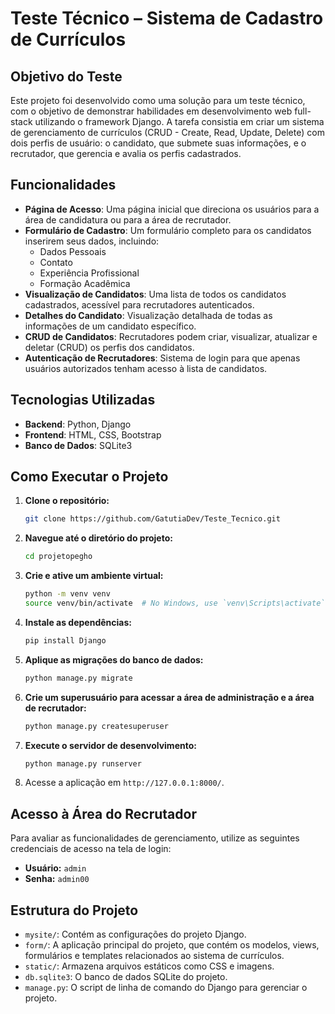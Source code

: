 # Teste Técnico – Sistema de Cadastro de Currículos

## Objetivo do Teste

Este projeto foi desenvolvido como uma solução para um teste técnico, com o objetivo de demonstrar habilidades em desenvolvimento web full-stack utilizando o framework Django. A tarefa consistia em criar um sistema de gerenciamento de currículos (CRUD - Create, Read, Update, Delete) com dois perfis de usuário: o candidato, que submete suas informações, e o recrutador, que gerencia e avalia os perfis cadastrados.

## Funcionalidades

* **Página de Acesso**: Uma página inicial que direciona os usuários para a área de candidatura ou para a área de recrutador.
* **Formulário de Cadastro**: Um formulário completo para os candidatos inserirem seus dados, incluindo:
    * Dados Pessoais
    * Contato
    * Experiência Profissional
    * Formação Acadêmica
* **Visualização de Candidatos**: Uma lista de todos os candidatos cadastrados, acessível para recrutadores autenticados.
* **Detalhes do Candidato**: Visualização detalhada de todas as informações de um candidato específico.
* **CRUD de Candidatos**: Recrutadores podem criar, visualizar, atualizar e deletar (CRUD) os perfis dos candidatos.
* **Autenticação de Recrutadores**: Sistema de login para que apenas usuários autorizados tenham acesso à lista de candidatos.

## Tecnologias Utilizadas

* **Backend**: Python, Django
* **Frontend**: HTML, CSS, Bootstrap
* **Banco de Dados**: SQLite3

## Como Executar o Projeto

1.  **Clone o repositório:**
    ```bash
    git clone https://github.com/GatutiaDev/Teste_Tecnico.git
    ```
2.  **Navegue até o diretório do projeto:**
    ```bash
    cd projetopegho
    ```
3.  **Crie e ative um ambiente virtual:**
    ```bash
    python -m venv venv
    source venv/bin/activate  # No Windows, use `venv\Scripts\activate`
    ```
4.  **Instale as dependências:**
    ```bash
    pip install Django
    ```
5.  **Aplique as migrações do banco de dados:**
    ```bash
    python manage.py migrate
    ```
6.  **Crie um superusuário para acessar a área de administração e a área de recrutador:**
    ```bash
    python manage.py createsuperuser
    ```
7.  **Execute o servidor de desenvolvimento:**
    ```bash
    python manage.py runserver
    ```
8.  Acesse a aplicação em `http://127.0.0.1:8000/`.

## Acesso à Área do Recrutador

Para avaliar as funcionalidades de gerenciamento, utilize as seguintes credenciais de acesso na tela de login:

* **Usuário:** `admin`
* **Senha:** `admin00`

## Estrutura do Projeto

* `mysite/`: Contém as configurações do projeto Django.
* `form/`: A aplicação principal do projeto, que contém os modelos, views, formulários e templates relacionados ao sistema de currículos.
* `static/`: Armazena arquivos estáticos como CSS e imagens.
* `db.sqlite3`: O banco de dados SQLite do projeto.
* `manage.py`: O script de linha de comando do Django para gerenciar o projeto.
